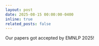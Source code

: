 ```yaml
---
layout: post
date: 2025-08-15 00:00:00-0400
inline: true
related_posts: false
---
```


Our papers got accepted by EMNLP 2025!
